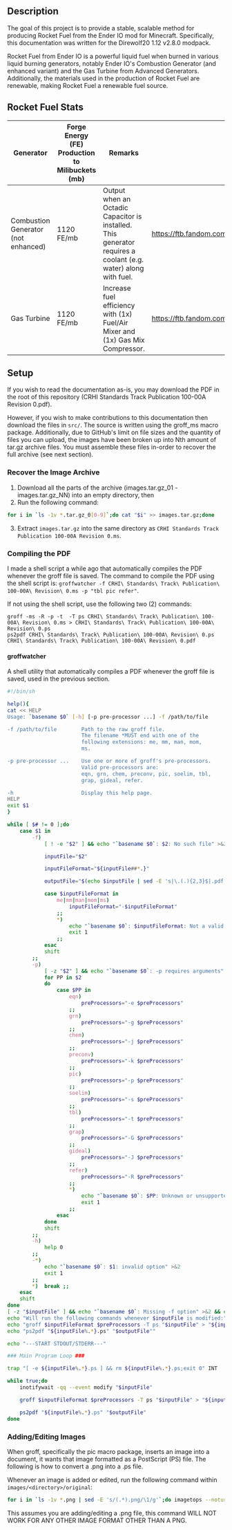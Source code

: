 ## Description

The goal of this project is to provide a stable, scalable method for producing Rocket Fuel from the Ender IO mod for Minecraft. Specifically, this documentation was written for the Direwolf20 1.12 v2.8.0 modpack.

Rocket Fuel from Ender IO is a powerful liquid fuel when burned in various liquid burning generators, notably Ender IO's Combustion Generator (and enhanced variant) and the Gas Turbine from Advanced Generators. Additionally, the materials used in the production of Rocket Fuel are renewable, making Rocket Fuel a renewable fuel source.

## Rocket Fuel Stats

Generator | Forge Energy (FE) Production to Milibuckets (mb) | Remarks | Source
--------- | ------------------------------------ | ------- | ------
Combustion Generator (not enhanced) | 1120 FE/mb | Output when an Octadic Capacitor is installed. This generator requires a coolant (e.g. water) along with fuel. | https://ftb.fandom.com/wiki/Combustion_Generator_(Ender_IO)
Gas Turbine | 1120 FE/mb | Increase fuel efficiency with (1x) Fuel/Air Mixer and (1x) Gas Mix Compressor. | https://ftb.fandom.com/wiki/Gas_Turbine_Controller

## Setup
If you wish to read the documentation as-is, you may download the PDF in the root of this repository (CRHI Standards Track Publication 100-00A Revision 0.pdf).

However, if you wish to make contributions to this documentation then download the files in `src/`. The source is written using the groff_ms macro package. Additionally, due to GitHub's limit on file sizes and the quantity of files you can upload, the images have been broken up into Nth amount of tar.gz archive files. You must assemble these files in-order to recover the full archive (see next section).

### Recover the Image Archive
1. Download all the parts of the archive (images.tar.gz_01 - images.tar.gz_NN) into an empty directory, then
2. Run the following command:
```bash
for i in `ls -1v *.tar.gz_0[0-9]`;do cat "$i" >> images.tar.gz;done
```
3. Extract `images.tar.gz` into the same directory as `CRHI Standards Track Publication 100-00A Revision 0.ms`.

### Compiling the PDF
I made a shell script a while ago that automatically compiles the PDF whenever the groff file is saved. The command to compile the PDF using the shell script is: `groffwatcher -f CRHI\ Standards\ Track\ Publication\ 100-00A\ Revision\ 0.ms -p "tbl pic refer"`.

If not using the shell script, use the following two (2) commands:
```
groff -ms -R -p -t  -T ps CRHI\ Standards\ Track\ Publication\ 100-00A\ Revision\ 0.ms > CRHI\ Standards\ Track\ Publication\ 100-00A\ Revision\ 0.ps
ps2pdf CRHI\ Standards\ Track\ Publication\ 100-00A\ Revision\ 0.ps CRHI\ Standards\ Track\ Publication\ 100-00A\ Revision\ 0.pdf
```

#### groffwatcher
A shell utility that automatically compiles a PDF whenever the groff file is saved, used in the previous section.
```sh
#!/bin/sh

help(){
cat << HELP
Usage: `basename $0` [-h] [-p pre-processor ...] -f /path/to/file

-f /path/to/file        Path to the raw groff file.
                        The filename *MUST end with one of the
                        following extensions: me, mm, man, mom,
                        ms.

-p pre-processor ...    Use one or more of groff's pre-processors.
                        Valid pre-processors are: 
                        eqn, grn, chem, preconv, pic, soelim, tbl,
                        grap, gideal, refer.

-h                      Display this help page.
HELP
exit $1
}

while [ $# != 0 ];do
    case $1 in
        -f)
            [ ! -e "$2" ] && echo "`basename $0`: $2: No such file" >&2 && exit 1

            inputFile="$2"

            inputFileFormat="${inputFile##*.}"

            outputFile="$(echo $inputFile | sed -E 's|\.(.){2,3}$|.pdf|')"

            case $inputFileFormat in
                me|mm|man|mom|ms)
                    inputFileFormat="-$inputFileFormat"
                ;;
                *)
                    echo "`basename $0`: $inputFileFormat: Not a valid groff filename extension" >&2
                    exit 1
                ;;
            esac
            shift
        ;;
        -p)
            [ -z "$2" ] && echo "`basename $0`: -p requires arguments" >&2 && exit 1
            for PP in $2
            do
                case $PP in
                    eqn)
                        preProcessors="-e $preProcessors"
                    ;;
                    grn)
                        preProcessors="-g $preProcessors"
                    ;;
                    chem)
                        preProcessors="-j $preProcessors"
                    ;;
                    preconv)
                        preProcessors="-k $preProcessors"
                    ;;
                    pic)
                        preProcessors="-p $preProcessors"
                    ;;
                    soelim)
                        preProcessors="-s $preProcessors"
                    ;;
                    tbl)
                        preProcessors="-t $preProcessors"
                    ;;
                    grap)
                        preProcessors="-G $preProcessors"
                    ;;
                    gideal)
                        preProcessors="-J $preProcessors"
                    ;;
                    refer)
                        preProcessors="-R $preProcessors"
                    ;;
                    *)
                        echo "`basename $0`: $PP: Unknown or unsupported pre-processor" >&2
                        exit 1
                    ;;
                esac
            done
            shift
        ;;
        -h)
            help 0
        ;;
        -*)
            echo "`basename $0`: $1: invalid option" >&2
            exit 1
        ;;
        *)  break ;;
    esac
    shift
done
[ -z "$inputFile" ] && echo "`basename $0`: Missing -f option" >&2 && exit 1
echo "Will run the following commands whenever $inputFile is modified:"
echo "groff $inputFileFormat $preProcessors -T ps "$inputFile" > "${inputFile%.*}.ps""
echo "ps2pdf "${inputFile%.*}.ps" "$outputFile""

echo "---START STDOUT/STDERR---"

### Main Program Loop ###

trap "[ -e ${inputFile%.*}.ps ] && rm ${inputFile%.*}.ps;exit 0" INT

while true;do
    inotifywait -qq --event modify "$inputFile"

    groff $inputFileFormat $preProcessors -T ps "$inputFile" > "${inputFile%.*}.ps"

    ps2pdf "${inputFile%.*}.ps" "$outputFile"
done
```

### Adding/Editing Images

When groff, specifically the pic macro package, inserts an image into a document, it wants that image formatted as a PostScript (PS) file. The following is how to convert a .png into a .ps file.

Whenever an image is added or edited, run the following command within `images/<directory>/original`:
```bash
for i in `ls -1v *.png | sed -E 's/(.*).png/\1/g'`;do imagetops --noturn "$i".png > ../ps/"$i".ps;done
```
This assumes you are adding/editing a .png file, this command WILL NOT WORK FOR ANY OTHER IMAGE FORMAT OTHER THAN A PNG.
